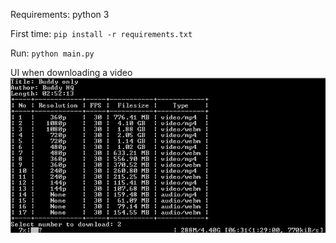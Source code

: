 Requirements: 
python 3

First time:
`pip install -r requirements.txt`

Run:
`python main.py`

UI when downloading a video
![downloading](img/downloading.PNG)